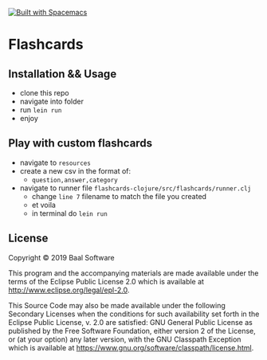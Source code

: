 [![Built with Spacemacs](https://cdn.rawgit.com/syl20bnr/spacemacs/442d025779da2f62fc86c2082703697714db6514/assets/spacemacs-badge.svg)](http://spacemacs.org)

# Flashcards



## Installation && Usage
- clone this repo
- navigate into folder
- run `lein run`
- enjoy

## Play with custom flashcards
- navigate to `resources`
- create a new csv in the format of:
  - `question,answer,category`
- navigate to runner file `flashcards-clojure/src/flashcards/runner.clj`
  - change `line 7` filename to match the file you created
  - et voila
  - in terminal do `lein run`


## License

Copyright © 2019 Baal Software

This program and the accompanying materials are made available under the
terms of the Eclipse Public License 2.0 which is available at
http://www.eclipse.org/legal/epl-2.0.

This Source Code may also be made available under the following Secondary
Licenses when the conditions for such availability set forth in the Eclipse
Public License, v. 2.0 are satisfied: GNU General Public License as published by
the Free Software Foundation, either version 2 of the License, or (at your
option) any later version, with the GNU Classpath Exception which is available
at https://www.gnu.org/software/classpath/license.html.
